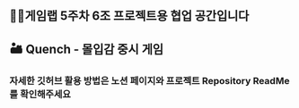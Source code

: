 ## 🙋‍♀️게임랩 5주차 6조 프로젝트용 협업 공간입니다
## 🏜️ Quench - 몰입감 중시 게임 

### 자세한 깃허브 활용 방법은 노션 페이지와 프로젝트 Repository ReadMe를 확인해주세요
<!--

**Here are some ideas to get you started:**

🙋‍♀️ A short introduction - what is your organization all about?
🌈 Contribution guidelines - how can the community get involved?
👩‍💻 Useful resources - where can the community find your docs? Is there anything else the community should know?
🍿 Fun facts - what does your team eat for breakfast?
🧙 Remember, you can do mighty things with the power of [Markdown](https://docs.github.com/github/writing-on-github/getting-started-with-writing-and-formatting-on-github/basic-writing-and-formatting-syntax)
-->
